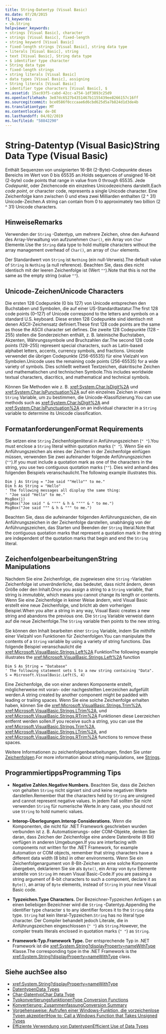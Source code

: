 ```yaml
---
title: String-Datentyp (Visual Basic)
ms.date: 07/20/2015
f1_keywords:
- vb.String
helpviewer_keywords:
- strings [Visual Basic], character
- strings [Visual Basic], fixed-length
- string keyword [Visual Basic]
- fixed-length strings [Visual Basic], string data type
- literals [Visual Basic], string
- text [Visual Basic], String data type
- $ identifier type character
- String data type
- fixed-length strings
- string literals [Visual Basic]
- data types [Visual Basic], assigning
- String literals [Visual Basic]
- identifier type characters [Visual Basic], $
ms.assetid: 15ac03f5-cabd-42cc-a754-1df3893c25d9
ms.openlocfilehash: 3e87dc6527b4351467b1155439ee8266157c16ff
ms.sourcegitcommit: bce0586f0cccaae6d6cbd625d5a7b824d1d3de4b
ms.translationtype: MT
ms.contentlocale: de-DE
ms.lasthandoff: 04/02/2019
ms.locfileid: "58842290"
---
```

# <a name="string-data-type-visual-basic"></a><span data-ttu-id="186a8-102">String-Datentyp (Visual Basic)</span><span class="sxs-lookup"><span data-stu-id="186a8-102">String Data Type (Visual Basic)</span></span>
<span data-ttu-id="186a8-103">Enthält Sequenzen von unsignierten 16-Bit (2-Byte)-Codepunkte dieses Bereichs im Wert von 0 bis 65535 an.</span><span class="sxs-lookup"><span data-stu-id="186a8-103">Holds sequences of unsigned 16-bit (2-byte) code points that range in value from 0 through 65535.</span></span> <span data-ttu-id="186a8-104">Jede *Codepunkt*, oder Zeichencode ein einzelnes Unicodezeichens darstellt.</span><span class="sxs-lookup"><span data-stu-id="186a8-104">Each *code point*, or character code, represents a single Unicode character.</span></span> <span data-ttu-id="186a8-105">Eine Zeichenfolge kann zwischen 0 und etwa zwei Milliarden enthalten (2 ^ 31) Unicode-Zeichen.</span><span class="sxs-lookup"><span data-stu-id="186a8-105">A string can contain from 0 to approximately two billion (2 ^ 31) Unicode characters.</span></span>  
  
## <a name="remarks"></a><span data-ttu-id="186a8-106">Hinweise</span><span class="sxs-lookup"><span data-stu-id="186a8-106">Remarks</span></span>  
 <span data-ttu-id="186a8-107">Verwenden der `String` -Datentyp, um mehrere Zeichen, ohne den Aufwand des Array-Verwaltung von aufzunehmen `Char()`, ein Array von `Char` Elemente.</span><span class="sxs-lookup"><span data-stu-id="186a8-107">Use the `String` data type to hold multiple characters without the array management overhead of `Char()`, an array of `Char` elements.</span></span>  
  
 <span data-ttu-id="186a8-108">Der Standardwert von `String` ist `Nothing` (ein null-Verweis).</span><span class="sxs-lookup"><span data-stu-id="186a8-108">The default value of `String` is `Nothing` (a null reference).</span></span> <span data-ttu-id="186a8-109">Beachten Sie, dass dies nicht identisch mit der leeren Zeichenfolge ist (Wert `""`).</span><span class="sxs-lookup"><span data-stu-id="186a8-109">Note that this is not the same as the empty string (value `""`).</span></span>  
  
## <a name="unicode-characters"></a><span data-ttu-id="186a8-110">Unicode-Zeichen</span><span class="sxs-lookup"><span data-stu-id="186a8-110">Unicode Characters</span></span>  
 <span data-ttu-id="186a8-111">Die ersten 128 Codepunkte (0 bis 127) von Unicode entsprechen den Buchstaben und Symbolen, die auf einer US-Standardtastatur.</span><span class="sxs-lookup"><span data-stu-id="186a8-111">The first 128 code points (0–127) of Unicode correspond to the letters and symbols on a standard U.S. keyboard.</span></span> <span data-ttu-id="186a8-112">Diese ersten 128 Codepunkte sind identisch mit denen ASCII-Zeichensatz definiert.</span><span class="sxs-lookup"><span data-stu-id="186a8-112">These first 128 code points are the same as those the ASCII character set defines.</span></span> <span data-ttu-id="186a8-113">Die zweite 128 Codepunkte (128 – 255) stellen die Sonderzeichen enthält, z. B. lateinische Buchstaben, Akzenten, Währungssymbole und Bruchzahlen dar.</span><span class="sxs-lookup"><span data-stu-id="186a8-113">The second 128 code points (128–255) represent special characters, such as Latin-based alphabet letters, accents, currency symbols, and fractions.</span></span> <span data-ttu-id="186a8-114">Unicode verwendet die übrigen Codepunkte (256-65535) für eine Vielzahl von Symbolen.</span><span class="sxs-lookup"><span data-stu-id="186a8-114">Unicode uses the remaining code points (256-65535) for a wide variety of symbols.</span></span> <span data-ttu-id="186a8-115">Dies schließt weltweit Textzeichen, diakritische Zeichen und mathematischen und technischen Symbole.</span><span class="sxs-lookup"><span data-stu-id="186a8-115">This includes worldwide textual characters, diacritics, and mathematical and technical symbols.</span></span>  
  
 <span data-ttu-id="186a8-116">Können Sie Methoden wie z. B. <xref:System.Char.IsDigit%2A> und <xref:System.Char.IsPunctuation%2A> auf ein einzelnes Zeichen in einem `String` Variable, um zu bestimmen, die Unicode-Klassifizierung.</span><span class="sxs-lookup"><span data-stu-id="186a8-116">You can use methods such as <xref:System.Char.IsDigit%2A> and <xref:System.Char.IsPunctuation%2A> on an individual character in a `String` variable to determine its Unicode classification.</span></span>  
  
## <a name="format-requirements"></a><span data-ttu-id="186a8-117">Formatanforderungen</span><span class="sxs-lookup"><span data-stu-id="186a8-117">Format Requirements</span></span>  
 <span data-ttu-id="186a8-118">Sie setzen eine `String` Zeichenfolgenliteral in Anführungszeichen (`" "`).</span><span class="sxs-lookup"><span data-stu-id="186a8-118">You must enclose a `String` literal within quotation marks (`" "`).</span></span> <span data-ttu-id="186a8-119">Wenn Sie ein Anführungszeichen als eines der Zeichen in der Zeichenfolge einfügen müssen, verwenden Sie zwei aufeinander folgende Anführungszeichen (`""`).</span><span class="sxs-lookup"><span data-stu-id="186a8-119">If you must include a quotation mark as one of the characters in the string, you use two contiguous quotation marks (`""`).</span></span> <span data-ttu-id="186a8-120">Dies wird anhand des folgenden Beispiels veranschaulicht.</span><span class="sxs-lookup"><span data-stu-id="186a8-120">The following example illustrates this.</span></span>  
  
```  
Dim j As String = "Joe said ""Hello"" to me."  
Dim h As String = "Hello"  
' The following messages all display the same thing:  
' "Joe said "Hello" to me."  
MsgBox(j)  
MsgBox("Joe said " & """" & h & """" & " to me.")  
MsgBox("Joe said """ & h & """ to me.")  
```  
  
 <span data-ttu-id="186a8-121">Beachten Sie, dass die aufeinander folgenden Anführungszeichen, die ein Anführungszeichen in der Zeichenfolge darstellen, unabhängig von der Anführungszeichen, das Starten und Beenden der `String` literal.</span><span class="sxs-lookup"><span data-stu-id="186a8-121">Note that the contiguous quotation marks that represent a quotation mark in the string are independent of the quotation marks that begin and end the `String` literal.</span></span>  
  
## <a name="string-manipulations"></a><span data-ttu-id="186a8-122">Zeichenfolgenbearbeitungen</span><span class="sxs-lookup"><span data-stu-id="186a8-122">String Manipulations</span></span>  
 <span data-ttu-id="186a8-123">Nachdem Sie eine Zeichenfolge, die zugewiesen eine `String` -Variablen Zeichenfolge ist *unveränderliche*, das bedeutet, dass nicht ändern, deren Größe oder den Inhalt.</span><span class="sxs-lookup"><span data-stu-id="186a8-123">Once you assign a string to a `String` variable, that string is *immutable*, which means you cannot change its length or contents.</span></span> <span data-ttu-id="186a8-124">Wenn Sie eine Zeichenfolge in keiner Weise ändern, wird Visual Basic erstellt eine neue Zeichenfolge, und bricht ab dem vorherigen Beispiel.</span><span class="sxs-lookup"><span data-stu-id="186a8-124">When you alter a string in any way, Visual Basic creates a new string and abandons the previous one.</span></span> <span data-ttu-id="186a8-125">Die `String` Variable verweist dann auf die neue Zeichenfolge.</span><span class="sxs-lookup"><span data-stu-id="186a8-125">The `String` variable then points to the new string.</span></span>  
  
 <span data-ttu-id="186a8-126">Sie können den Inhalt bearbeiten einer `String` Variable, indem Sie mithilfe einer Vielzahl von Funktionen für Zeichenfolgen.</span><span class="sxs-lookup"><span data-stu-id="186a8-126">You can manipulate the contents of a `String` variable by using a variety of string functions.</span></span> <span data-ttu-id="186a8-127">Das folgende Beispiel veranschaulicht die <xref:Microsoft.VisualBasic.Strings.Left%2A> Funktion</span><span class="sxs-lookup"><span data-stu-id="186a8-127">The following example illustrates the <xref:Microsoft.VisualBasic.Strings.Left%2A> function</span></span>  
  
```  
Dim S As String = "Database"  
' The following statement sets S to a new string containing "Data".  
S = Microsoft.VisualBasic.Left(S, 4)  
```  
  
 <span data-ttu-id="186a8-128">Eine Zeichenfolge, die von einer anderen Komponente erstellt, möglicherweise mit voran- oder nachgestellten Leerzeichen aufgefüllt werden.</span><span class="sxs-lookup"><span data-stu-id="186a8-128">A string created by another component might be padded with leading or trailing spaces.</span></span> <span data-ttu-id="186a8-129">Wenn Sie eine solche Zeichenfolge erhalten haben, können Sie die <xref:Microsoft.VisualBasic.Strings.Trim%2A>, <xref:Microsoft.VisualBasic.Strings.LTrim%2A>, und <xref:Microsoft.VisualBasic.Strings.RTrim%2A> Funktionen diese Leerzeichen entfernt werden sollen.</span><span class="sxs-lookup"><span data-stu-id="186a8-129">If you receive such a string, you can use the <xref:Microsoft.VisualBasic.Strings.Trim%2A>, <xref:Microsoft.VisualBasic.Strings.LTrim%2A>, and <xref:Microsoft.VisualBasic.Strings.RTrim%2A> functions to remove these spaces.</span></span>  
  
 <span data-ttu-id="186a8-130">Weitere Informationen zu zeichenfolgenbearbeitungen, finden Sie unter [Zeichenfolgen](../../../visual-basic/programming-guide/language-features/strings/index.md).</span><span class="sxs-lookup"><span data-stu-id="186a8-130">For more information about string manipulations, see [Strings](../../../visual-basic/programming-guide/language-features/strings/index.md).</span></span>  
  
## <a name="programming-tips"></a><span data-ttu-id="186a8-131">Programmiertipps</span><span class="sxs-lookup"><span data-stu-id="186a8-131">Programming Tips</span></span>  
  
-   <span data-ttu-id="186a8-132">**Negative Zahlen.**</span><span class="sxs-lookup"><span data-stu-id="186a8-132">**Negative Numbers.**</span></span> <span data-ttu-id="186a8-133">Beachten Sie, dass die Zeichen von gehalten `String` nicht signiert sind und keine negativen Werte darstellen.</span><span class="sxs-lookup"><span data-stu-id="186a8-133">Remember that the characters held by `String` are unsigned and cannot represent negative values.</span></span> <span data-ttu-id="186a8-134">In jedem Fall sollten Sie nicht verwenden `String` für numerische Werte.</span><span class="sxs-lookup"><span data-stu-id="186a8-134">In any case, you should not use `String` to hold numeric values.</span></span>  
  
-   <span data-ttu-id="186a8-135">**Interop-Überlegungen.**</span><span class="sxs-lookup"><span data-stu-id="186a8-135">**Interop Considerations.**</span></span> <span data-ttu-id="186a8-136">Wenn die Komponenten, die nicht für .NET Framework geschrieben wurden verbunden ist z. B. Automatisierungs- oder COM-Objekte, denken Sie daran, dass Zeichen der Zeichenfolge eine andere Datenbreite (8 Bit) verfügen in anderen Umgebungen.</span><span class="sxs-lookup"><span data-stu-id="186a8-136">If you are interfacing with components not written for the .NET Framework, for example Automation or COM objects, remember that string characters have a different data width (8 bits) in other environments.</span></span> <span data-ttu-id="186a8-137">Wenn Sie ein Zeichenfolgenargument von 8-Bit-Zeichen an eine solche Komponente übergeben, deklarieren Sie sie als `Byte()`, ein Array von `Byte` Elemente anstelle von `String` im neuen Visual Basic-Code.</span><span class="sxs-lookup"><span data-stu-id="186a8-137">If you are passing a string argument of 8-bit characters to such a component, declare it as `Byte()`, an array of `Byte` elements, instead of `String` in your new Visual Basic code.</span></span>  
  
-   <span data-ttu-id="186a8-138">**Typzeichen.**</span><span class="sxs-lookup"><span data-stu-id="186a8-138">**Type Characters.**</span></span> <span data-ttu-id="186a8-139">Der Bezeichner-Typzeichen Anfügen `$` an einen beliebigen Bezeichner wird die `String` -Datentyp.</span><span class="sxs-lookup"><span data-stu-id="186a8-139">Appending the identifier type character `$` to any identifier forces it to the `String` data type.</span></span> <span data-ttu-id="186a8-140">`String` hat kein literal-Typzeichen.</span><span class="sxs-lookup"><span data-stu-id="186a8-140">`String` has no literal type character.</span></span> <span data-ttu-id="186a8-141">Der Compiler behandelt jedoch Literale, die in Anführungszeichen eingeschlossen (`" "`) als `String`.</span><span class="sxs-lookup"><span data-stu-id="186a8-141">However, the compiler treats literals enclosed in quotation marks (`" "`) as `String`.</span></span>  
  
-   <span data-ttu-id="186a8-142">**Framework-Typ.**</span><span class="sxs-lookup"><span data-stu-id="186a8-142">**Framework Type.**</span></span> <span data-ttu-id="186a8-143">Der entsprechende Typ in .NET Framework ist die <xref:System.String?displayProperty=nameWithType> Klasse.</span><span class="sxs-lookup"><span data-stu-id="186a8-143">The corresponding type in the .NET Framework is the <xref:System.String?displayProperty=nameWithType> class.</span></span>  
  
## <a name="see-also"></a><span data-ttu-id="186a8-144">Siehe auch</span><span class="sxs-lookup"><span data-stu-id="186a8-144">See also</span></span>

- <xref:System.String?displayProperty=nameWithType>
- [<span data-ttu-id="186a8-145">Datentypen</span><span class="sxs-lookup"><span data-stu-id="186a8-145">Data Types</span></span>](../../../visual-basic/language-reference/data-types/index.md)
- [<span data-ttu-id="186a8-146">Char-Datentyp</span><span class="sxs-lookup"><span data-stu-id="186a8-146">Char Data Type</span></span>](../../../visual-basic/language-reference/data-types/char-data-type.md)
- [<span data-ttu-id="186a8-147">Typkonvertierungsfunktionen</span><span class="sxs-lookup"><span data-stu-id="186a8-147">Type Conversion Functions</span></span>](../../../visual-basic/language-reference/functions/type-conversion-functions.md)
- [<span data-ttu-id="186a8-148">Konvertierung: Zusammenfassung</span><span class="sxs-lookup"><span data-stu-id="186a8-148">Conversion Summary</span></span>](../../../visual-basic/language-reference/keywords/conversion-summary.md)
- [<span data-ttu-id="186a8-149">Vorgehensweise: Aufrufen einer Windows-Funktion, die vorzeichenlose Typen akzeptiert</span><span class="sxs-lookup"><span data-stu-id="186a8-149">How to: Call a Windows Function that Takes Unsigned Types</span></span>](../../../visual-basic/programming-guide/com-interop/how-to-call-a-windows-function-that-takes-unsigned-types.md)
- [<span data-ttu-id="186a8-150">Effiziente Verwendung von Datentypen</span><span class="sxs-lookup"><span data-stu-id="186a8-150">Efficient Use of Data Types</span></span>](../../../visual-basic/programming-guide/language-features/data-types/efficient-use-of-data-types.md)
